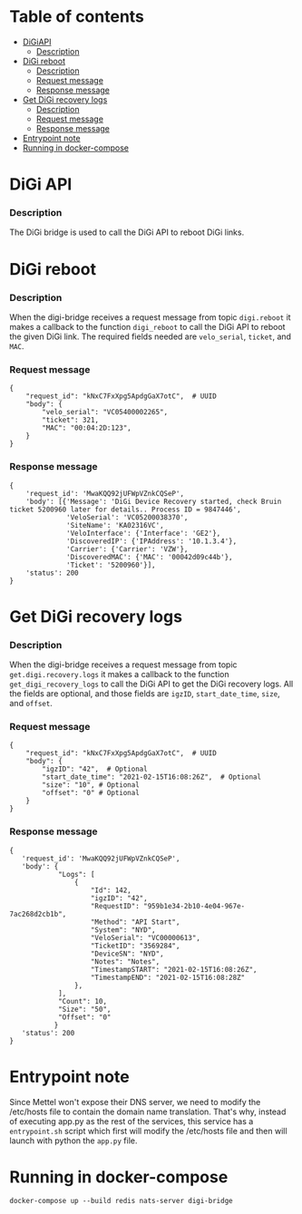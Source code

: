 # Table of contents
   
 * [DiGiAPI](#digi-api)
     * [Description](#description)
 * [DiGi reboot](#digi-reboot) 
     * [Description](#description-1)
     * [Request message](#request-message)
     * [Response message](#response-message)
 * [Get DiGi recovery logs](#get-digi-recovery-logs) 
     * [Description](#description-2)
     * [Request message](#request-message-1)
     * [Response message](#response-message-1)
 * [Entrypoint note](#entrypoint-note)
 * [Running in docker-compose](#running-in-docker-compose)

# DiGi API
### Description
The DiGi bridge is used to call the DiGi API to reboot DiGi links.

# DiGi reboot
### Description
When the digi-bridge receives a request message from topic `digi.reboot` it makes a callback to the function `digi_reboot` 
to call the DiGi API to reboot the given DiGi link. The required fields needed are `velo_serial`,  `ticket`, and
`MAC`.
### Request message
```
{
    "request_id": "kNxC7FxXpg5ApdgGaX7otC",  # UUID
    "body": {
        "velo_serial": "VC05400002265",  
        "ticket": 321,  
        "MAC": "00:04:2D:123",
    }
}
```
### Response message
```
{
    'request_id': 'MwaKQQ92jUFWpVZnkCQSeP', 
    'body': [{'Message': 'DiGi Device Recovery started, check Bruin ticket 5200960 later for details.. Process ID = 9847446', 
              'VeloSerial': 'VC05200038370', 
              'SiteName': 'KA02316VC', 
              'VeloInterface': {'Interface': 'GE2'}, 
              'DiscoveredIP': {'IPAddress': '10.1.3.4'}, 
              'Carrier': {'Carrier': 'VZW'}, 
              'DiscoveredMAC': {'MAC': '00042d09c44b'}, 
              'Ticket': '5200960'}],
    'status': 200 
}
```
# Get DiGi recovery logs
### Description
When the digi-bridge receives a request message from topic `get.digi.recovery.logs` it makes a callback to the function `get_digi_recovery_logs` 
to call the DiGi API to get the DiGi recovery logs. All the fields are optional, and those fields are `igzID`,  `start_date_time`, 
`size`, and `offset`.
### Request message
```
{
    "request_id": "kNxC7FxXpg5ApdgGaX7otC",  # UUID
    "body": {
        "igzID": "42",  # Optional
        "start_date_time": "2021-02-15T16:08:26Z",  # Optional
        "size": "10", # Optional
        "offset": "0" # Optional
    }
}
```
### Response message
```
{
   'request_id': 'MwaKQQ92jUFWpVZnkCQSeP', 
   'body': {
            "Logs": [
                {
                    "Id": 142,
                    "igzID": "42",
                    "RequestID": "959b1e34-2b10-4e04-967e-7ac268d2cb1b",
                    "Method": "API Start",
                    "System": "NYD",
                    "VeloSerial": "VC00000613",
                    "TicketID": "3569284",
                    "DeviceSN": "NYD",
                    "Notes": "Notes",
                    "TimestampSTART": "2021-02-15T16:08:26Z",
                    "TimestampEND": "2021-02-15T16:08:28Z"
                },
            ],
            "Count": 10,
            "Size": "50",
            "Offset": "0" 
           }
   'status': 200
}
```

# Entrypoint note
Since Mettel won't expose their DNS server, we need to modify the /etc/hosts file to contain the domain name translation.
That's why, instead of executing app.py as the rest of the services, this service has a `entrypoint.sh`
script which first will modify the /etc/hosts file and then will launch with python the `app.py` file.

# Running in docker-compose 
`docker-compose up --build redis nats-server digi-bridge`

